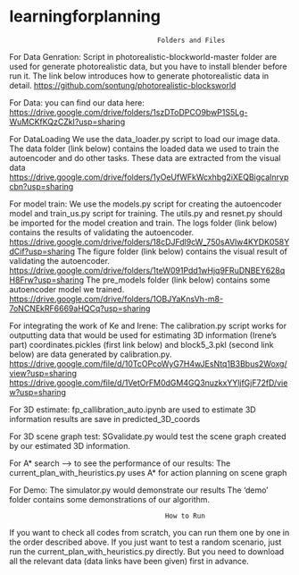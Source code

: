 # learningforplanning
                                         Folders and Files
For Data Genration:
       Script in photorealistic-blockworld-master folder are used for generate photorealistic data, but you have to install blender before run it.
       The link below introduces how to generate photorealistic data in detail.
       https://github.com/sontung/photorealistic-blocksworld

For Data:
      you can find our data here:    https://drive.google.com/drive/folders/1szDToDPCO9bwP1S5Lg-WuMCKfKQzCZkI?usp=sharing

For DataLoading
      We use the data_loader.py script to load our image data.
      The data folder (link below) contains the loaded data we used to train the autoencoder and do other tasks. These data are extracted from the visual data
https://drive.google.com/drive/folders/1yOeUfWFkWcxhbg2iXEQBigcaInrypcbn?usp=sharing

For model train:
       We use the models.py script for creating the autoencoder model and train_us.py script for training. The utils.py and resnet.py should be imported for the model creation and train.
      The logs folder (link below) contains the results of validating the autoencoder.
      https://drive.google.com/drive/folders/18cDJFdl9cW_750sAVlw4KYDK058YdCif?usp=sharing
      The figure folder (link below) contains the visual result of validating the autoencoder.
      https://drive.google.com/drive/folders/1teW091Pdd1wHjq9FRuDNBEY628qH8Frw?usp=sharing
      The pre_models folder (link below) contains some autoencoder model we trained.
https://drive.google.com/drive/folders/1OBJYaKnsVh-m8-7oNCNEkRF6669aHQCq?usp=sharing

For integrating the work of Ke and Irene:
      The calibration.py script works for outputting data that would be used for estimating 3D information (Irene’s part)
      coordinates.pickles (first link below) and block5_3.pkl (second link below) are data generated by calibration.py.
https://drive.google.com/file/d/10TcOPcoWyG7H4wJEsNtq1B3Bbus2Woxg/view?usp=sharing
https://drive.google.com/file/d/1VetOrFM0dGM4GQ3nuzkxYYljfGjF72fD/view?usp=sharing

For 3D estimate:
       fp_callibration_auto.ipynb are used to estimate 3D information
       results are save in predicted_3D_coords

For 3D scene graph test:
      SGvalidate.py would test the scene graph created by our estimated 3D information.

For A* search —> to see the performance of our results:
      The current_plan_with_heuristics.py uses A* for action planning on scene graph

For Demo:
      The simulator.py would demonstrate our results
      The ‘demo’ folder contains some demonstrations of our algorithm.


          
                                           How to Run

If you want to check all codes from scratch, you can run them one by one in the order described above. If you just want to test a random scenario, just run the current_plan_with_heuristics.py  directly. But you need to download all the relevant data (data links have been given) first in advance.

